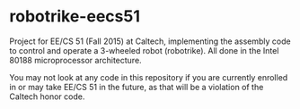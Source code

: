 # robotrike-eecs51

Project for EE/CS 51 (Fall 2015) at Caltech, implementing the assembly code to control and operate a 3-wheeled robot (robotrike). All done in the Intel 80188 microprocessor architecture.

You may not look at any code in this repository if you are currently enrolled in or may take EE/CS 51 in the future, as that will be a violation of the Caltech honor code.
